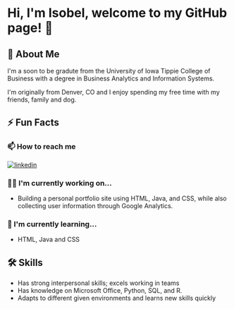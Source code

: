 # Hi, I'm Isobel, welcome to my GitHub page! 👋

## 🚀 About Me
I'm a soon to be gradute from the University of Iowa Tippie College of Business with a degree in Business Analytics and Information Systems.

I'm originally from Denver, CO and I enjoy spending my free time with my friends, family and dog.

## ⚡️ Fun Facts

### 📫 How to reach me

[![linkedin](https://img.shields.io/badge/linkedin-0A66C2?style=for-the-badge&logo=linkedin&logoColor=white)](https://www.linkedin.com/in/isobel-boyd-21a74a1a8/)

### 👩‍💻 I'm currently working on...

- Building a personal portfolio site using HTML, Java, and CSS, while also collecting user information through Google Analytics.

### 🧠 I'm currently learning...

- HTML, Java and CSS 

## 🛠 Skills
- Has strong interpersonal skills; excels working in teams 
- Has knowledge on Microsoft Office, Python, SQL, and R. 
- Adapts to different given environments and learns new skills quickly
